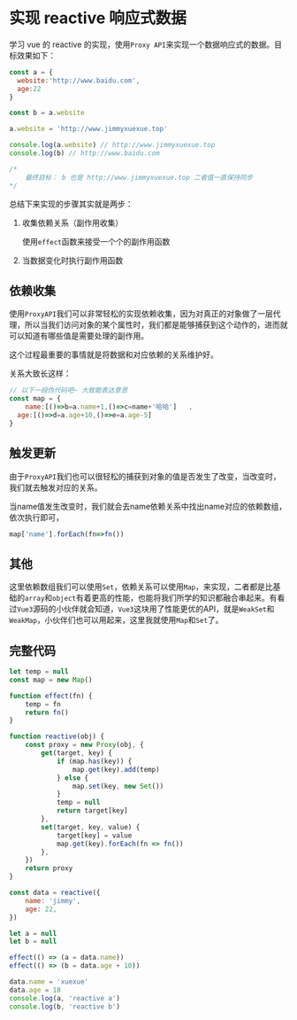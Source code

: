 # 实现 reactive 响应式数据

学习 vue 的 reactive 的实现，使用`Proxy API`来实现一个数据响应式的数据。目标效果如下：

```js
const a = {
  website:'http://www.baidu.com',
  age:22
}

const b = a.website

a.website = 'http://www.jimmyxuexue.top'

console.log(a.website) // http://www.jimmyxuexue.top
console.log(b) // http://www.baidu.com

/*
	最终目标： b 也是 http://www.jimmyxuexue.top 二者值一直保持同步
*/
```

总结下来实现的步骤其实就是两步：

1. 收集依赖关系（副作用收集）

   使用`effect`函数来接受一个个的副作用函数

2. 当数据变化时执行副作用函数

## 依赖收集

使用`ProxyAPI`我们可以非常轻松的实现依赖收集，因为对真正的对象做了一层代理，所以当我们访问对象的某个属性时，我们都是能够捕获到这个动作的，进而就可以知道有哪些值是需要处理的副作用。

这个过程最重要的事情就是将数据和对应依赖的关系维护好。

关系大致长这样：

```js
// 以下一段伪代码吧~ 大致能表达意思
const map = {
	name:[()=>b=a.name+1,()=>c=name+'哈哈']	,
  age:[()=>d=a.age+10,()=>e=a.age-5]
}
```

## 触发更新

由于`ProxyAPI`我们也可以很轻松的捕获到对象的值是否发生了改变，当改变时，我们就去触发对应的关系。

当name值发生改变时，我们就会去name依赖关系中找出name对应的依赖数组，依次执行即可，

```js
map['name'].forEach(fn=>fn())
```

## 其他

这里依赖数组我们可以使用`Set`，依赖关系可以使用`Map`，来实现，二者都是比基础的`array`和`object`有着更高的性能，也能将我们所学的知识都融合串起来。有看过`Vue3`源码的小伙伴就会知道，`Vue3`这块用了性能更优的API，就是`WeakSet`和`WeakMap`，小伙伴们也可以用起来，这里我就使用`Map`和`Set`了。

## 完整代码

```js
let temp = null
const map = new Map()

function effect(fn) {
	temp = fn
	return fn()
}

function reactive(obj) {
	const proxy = new Proxy(obj, {
		get(target, key) {
			if (map.has(key)) {
				map.get(key).add(temp)
			} else {
				map.set(key, new Set())
			}
			temp = null
			return target[key]
		},
		set(target, key, value) {
			target[key] = value
			map.get(key).forEach(fn => fn())
		},
	})
	return proxy
}

const data = reactive({
	name: 'jimmy',
	age: 22,
})

let a = null
let b = null

effect(() => (a = data.name))
effect(() => (b = data.age + 10))

data.name = 'xuexue'
data.age = 18
console.log(a, 'reactive a')
console.log(b, 'reactive b')
```

